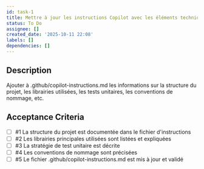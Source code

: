 ```yaml
---
id: task-1
title: Mettre à jour les instructions Copilot avec les éléments techniques du projet
status: To Do
assignee: []
created_date: '2025-10-11 22:08'
labels: []
dependencies: []
---
```


## Description

<!-- SECTION:DESCRIPTION:BEGIN -->
Ajouter à .github/copilot-instructions.md les informations sur la structure du projet, les librairies utilisées, les tests unitaires, les conventions de nommage, etc.
<!-- SECTION:DESCRIPTION:END -->

## Acceptance Criteria
<!-- AC:BEGIN -->
- [ ] #1 La structure du projet est documentée dans le fichier d'instructions
- [ ] #2 Les librairies principales utilisées sont listées et expliquées
- [ ] #3 La stratégie de test unitaire est décrite
- [ ] #4 Les conventions de nommage sont précisées
- [ ] #5 Le fichier .github/copilot-instructions.md est mis à jour et validé
<!-- AC:END -->
